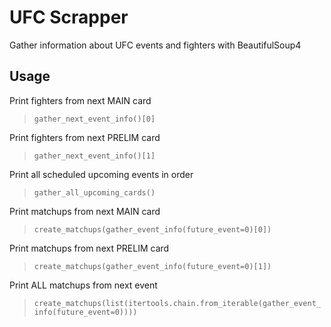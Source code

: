 # UFC Scrapper

Gather information about UFC events and fighters with BeautifulSoup4

## Usage

Print fighters from next MAIN card

> `gather_next_event_info()[0]`

Print fighters from next PRELIM card

> `gather_next_event_info()[1]`

Print all scheduled upcoming events in order

> `gather_all_upcoming_cards()`

Print matchups from next MAIN card

> `create_matchups(gather_event_info(future_event=0)[0])`

Print matchups from next PRELIM card

> `create_matchups(gather_event_info(future_event=0)[1])`

Print ALL matchups from next event

> `create_matchups(list(itertools.chain.from_iterable(gather_event_info(future_event=0))))`
